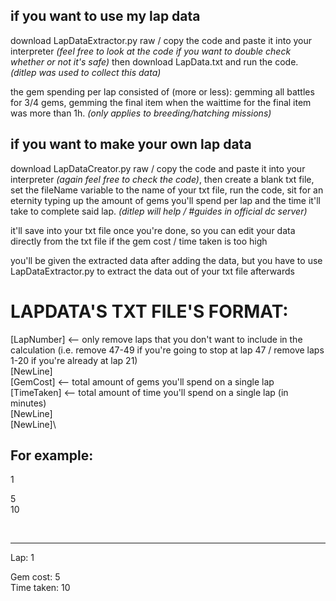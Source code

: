 ## if you want to use my lap data
download LapDataExtractor.py raw / copy the code and paste it into your interpreter *(feel free to look at the code if you want to double check whether or not it's safe)*
then download LapData.txt and run the code. *(ditlep was used to collect this data)*

the gem spending per lap consisted of (more or less):
gemming all battles for 3/4 gems,
gemming the final item when the waittime for the final item was more than 1h. *(only applies to breeding/hatching missions)*


## if you want to make your own lap data
download LapDataCreator.py raw / copy the code and paste it into your interpreter *(again feel free to check the code)*,
then create a blank txt file,
set the fileName variable to the name of your txt file,
run the code,
sit for an eternity typing up the amount of gems you'll spend per lap and the time it'll take to complete said lap. *(ditlep will help / #guides in official dc server)*


it'll save into your txt file once you're done, so you can edit your data directly from the txt file if the gem cost / time taken is too high

you'll be given the extracted data after adding the data, but you have to use LapDataExtractor.py to extract the data out of your txt file afterwards

# LAPDATA'S TXT FILE'S FORMAT:
[LapNumber]         <-- only remove laps that you don't want to include in the calculation (i.e. remove 47-49 if you're going to stop at lap 47 / remove laps 1-20 if you're already at lap 21)\
[NewLine]\
[GemCost]           <-- total amount of gems you'll spend on a single lap\
[TimeTaken]         <-- total amount of time you'll spend on a single lap (in minutes)\
[NewLine]\
[NewLine]\

For example:
-------
1

5\
10

<br>

-------
Lap: 1

Gem cost: 5\
Time taken: 10

<br>
